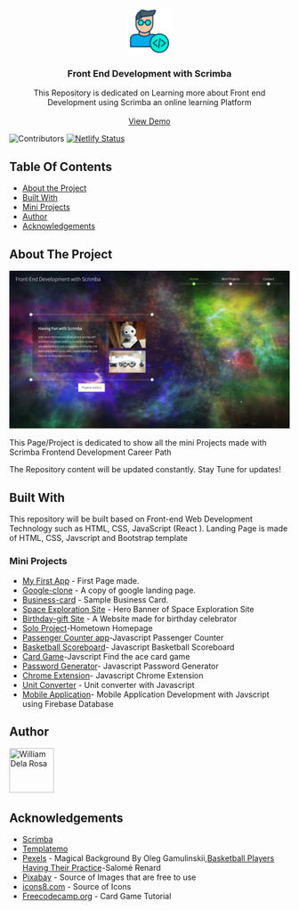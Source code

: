 <p align="center">
  <a href="https://github.com/william1220/front-end-development-with-scrimba">
    <img src="/img/icons8-developer-64.png" alt="Logo" width="80" height="80">
  </a>


  <h3 align="center">Front End Development with Scrimba</h3>

  <p align="center">
    This Repository is dedicated on Learning more about Front end Development using Scrimba an  online learning Platform
    <br/>
    <br/>
    <a align="center" href="https://front-end-with-scrimba.netlify.app/" target="_blank">View Demo</a>

  </p>
</p>

![Contributors](https://img.shields.io/github/contributors/william1220/front-end-development-with-scrimba?color=dark-green)
[![Netlify Status](https://api.netlify.com/api/v1/badges/1fede897-733a-40a6-8871-39f6dcc1d19a/deploy-status)](https://app.netlify.com/sites/front-end-with-scrimba/deploys)

## Table Of Contents

* [About the Project](#about-the-project)
* [Built With](#built-with)
* [Mini Projects](#mini-projects)
* [Author](#author)
* [Acknowledgements](#acknowledgements)

## About The Project

![Screen Shot](img/Front-end-Scrimba2.png)

This Page/Project is dedicated to show all the mini Projects made with Scrimba Frontend Development Career Path

The Repository content will be updated constantly. Stay Tune for updates!

## Built With

This repository will be built based on Front-end Web Development Technology such as HTML, CSS, JavaScript (React ). Landing Page is made of HTML, CSS, Javscript and Bootstrap template

### Mini Projects
* [My First App](https://front-end-with-scrimba.netlify.app/my-first-page/first.html) - First Page made.
* [Google-clone](https://front-end-with-scrimba.netlify.app/google-clone/google-clone.html) - A copy of google landing page.
* [Business-card](https://front-end-with-scrimba.netlify.app/business%20card/business-card) - Sample Business Card.
* [Space Exploration Site](https://front-end-with-scrimba.netlify.app/space%20exploration%20site/space-exploration) - Hero Banner of Space Exploration Site
* [Birthday-gift Site](https://front-end-with-scrimba.netlify.app/birthday%20site/birthday-site) - A Website made for birthday celebrator
* [Solo Project](https://front-end-with-scrimba.netlify.app/hometown%20homepage/berlin.html)-Hometown Homepage
* [Passenger Counter app](https://front-end-with-scrimba.netlify.app/passenger-counter/passenger-counter.html)-Javascript Passenger Counter
* [Basketball Scoreboard](https://front-end-with-scrimba.netlify.app/basketball-scoreboard/basketball-scoreboard)- Javascript Basketball Scoreboard
* [Card Game](https://front-end-with-scrimba.netlify.app/card-game/card-game)-Javscript Find the ace card game
* [Password Generator](https://front-end-with-scrimba.netlify.app/password-generator/password-gen)- Javascript Password Generator
* [Chrome Extension](#)- Javascript Chrome Extension
* [Unit Converter](https://front-end-with-scrimba.netlify.app/unit-converter/unit-converter) - Unit converter with Javascript
* [Mobile Application](#)- Mobile Application Development with Javscript using Firebase Database

## Author

[//]: contributor-faces

<a href="https://github.com/william1220"><img src="https://avatars.githubusercontent.com/u/23138486?v=4" title="William Dela Rosa" width="80" height="80"></a>

[//]: contributor-faces

## Acknowledgements

* [Scrimba](https://scrimba.com/)
* [Templatemo](https://templatemo.com/)
* [Pexels](https://www.pexels.com/) - Magical Background By Oleg Gamulinskii,[Basketball Players Having Their Practice]( https://www.pexels.com/video/basketball-players-having-their-practice-1585618/)-Salomé Renard
* [Pixabay](https://pixabay.com/) - Source of Images that are free to use
* [icons8.com](https://icons8.com/) - Source of Icons
* [Freecodecamp.org](#) - Card Game Tutorial
